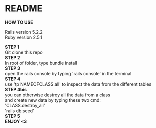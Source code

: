 # README

**HOW TO USE**<br />

Rails version 5.2.2<br />
Ruby version 2.5.1<br />

**STEP 1**<br />
Git clone this repo<br />
**STEP 2**<br />
In root of folder, type bundle install<br />
**STEP 3**<br />
open the rails console by typing 'rails console' in the terminal<br />
**STEP 4**<br />
use 'tp NAMEOFCLASS.all' to inspect the data from the different tables<br />
**STEP 4bis**<br />
you can otherwise destroy all the data from a class<br />
and create new data by typing these two cmd:<br />
'CLASS.destroy_all'<br />
'rails db:seed'<br />
**STEP 5**<br />
**ENJOY <3**<br />
